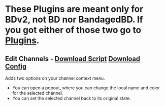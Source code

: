 # These Plugins are meant only for BDv2, not BD nor BandagedBD. If you got either of those two go to [Plugins](https://github.com/mwittrien/BetterDiscordAddons/tree/master/Plugins/).

## Edit Channels - [Download Script](https://betterdiscord.net/ghdl?url=https://raw.githubusercontent.com/mwittrien/BetterDiscordAddons/master/PluginsV2/EditChannels/index.js) [Download Config](https://betterdiscord.net/ghdl?url=https://raw.githubusercontent.com/mwittrien/BetterDiscordAddons/master/PluginsV2/EditChannels/config.json)

Adds two options on your channel context menu.

- You can open a popout, where you can change the local name and color for the selected channel.
- You can set the selected channel back to its original state.
